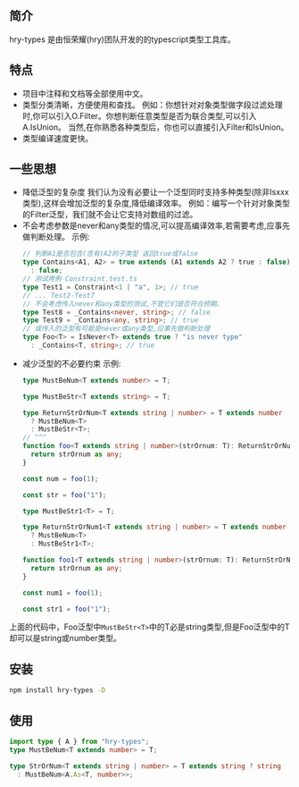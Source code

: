 ## 简介

hry-types 是由恒荣耀(hry)团队开发的的typescript类型工具库。

## 特点

- 项目中注释和文档等全部使用中文。
- 类型分类清晰，方便使用和查找。
  例如：你想针对对象类型做字段过滤处理时,你可以引入O.Filter。你想判断任意类型是否为联合类型,可以引入A.IsUnion。
  当然,在你熟悉各种类型后，你也可以直接引入Filter和IsUnion。
- 类型编译速度更快。

## 一些思想

- 降低泛型的复杂度
  我们认为没有必要让一个泛型同时支持多种类型(除非Isxxx类型),这样会增加泛型的复杂度,降低编译效率。
  例如：编写一个针对对象类型的Filter泛型，我们就不会让它支持对数组的过滤。
- 不会考虑参数是never和any类型的情况,可以提高编译效率,若需要考虑,应事先做判断处理。
  示例:
  ```ts
  // 判断A1是否包含(含有)A2的子类型 返回true或false
  type Contains<A1, A2> = true extends (A1 extends A2 ? true : false) ? true
    : false;
  // 测试用例 Constraint.test.ts
  type Test1 = Constraint<1 | "a", 1>; // true
  // ... Test2-Test7
  // 不会考虑传入never和any类型的测试,不管它们是否符合预期。
  type Test8 = _Contains<never, string>; // false
  type Test9 = _Contains<any, string>; // true
  // 或传入的泛型有可能是never或any类型,应事先做判断处理
  type Foo<T> = IsNever<T> extends true ? "is never type"
    : _Contains<T, string>; // true
  ```
- 减少泛型的不必要约束
  示例:
  ```ts
  type MustBeNum<T extends number> = T;

  type MustBeStr<T extends string> = T;

  type ReturnStrOrNum<T extends string | number> = T extends number
    ? MustBeNum<T>
    : MustBeStr<T>;
  // ^^^
  function foo<T extends string | number>(strOrnum: T): ReturnStrOrNum<T> {
    return strOrnum as any;
  }

  const num = foo(1);

  const str = foo("1");

  type MustBeStr1<T> = T;

  type ReturnStrOrNum1<T extends string | number> = T extends number
    ? MustBeNum<T>
    : MustBeStr1<T>;

  function foo1<T extends string | number>(strOrnum: T): ReturnStrOrNum<T> {
    return strOrnum as any;
  }

  const num1 = foo(1);

  const str1 = foo("1");
  ```

上面的代码中，Foo泛型中`MustBeStr<T>`中的T必是string类型,但是Foo泛型中的T却可以是string或number类型。

## 安装

```bash
npm install hry-types -D
```

## 使用

```ts
import type { A } from "hry-types";
type MustBeNum<T extends number> = T;

type StrOrNum<T extends string | number> = T extends string ? string
  : MustBeNum<A.As<T, number>>;
```
